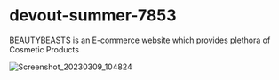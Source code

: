 # devout-summer-7853
BEAUTYBEASTS is an E-commerce website  which provides plethora of Cosmetic Products



![Screenshot_20230309_104824](https://user-images.githubusercontent.com/112836053/224105331-db4460ca-480c-401f-a5fe-c07db59fe407.png)
